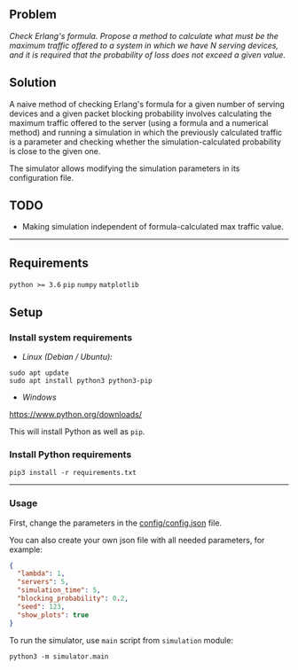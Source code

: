 ## Problem

_Check Erlang's formula. Propose a method to calculate what must be the maximum
traffic offered to a system in which we have N serving devices, and it is
required that the probability of loss does not exceed a given value._

## Solution

A naive method of checking Erlang's formula for a given number of serving
devices and a given packet blocking probability involves calculating the maximum
traffic offered to the server (using a formula and a numerical method) and
running a simulation in which the previously calculated traffic is a parameter
and checking whether the simulation-calculated probability is close to the given
one.

The simulator allows modifying the simulation parameters in its configuration
file.

## TODO

* Making simulation independent of formula-calculated max traffic value.

---

## Requirements

`python >= 3.6`
`pip`
`numpy`
`matplotlib`

## Setup

### Install system requirements

* _Linux (Debian / Ubuntu):_

```commandline
sudo apt update
sudo apt install python3 python3-pip
```

* _Windows_

https://www.python.org/downloads/

This will install Python as well as `pip`.

### Install Python requirements

```commandline
pip3 install -r requirements.txt
```

---

### Usage

First, change the parameters in the [config/config.json](config/config.json)
file.

You can also create your own json file with all needed parameters, for example:

```json
{
  "lambda": 1,
  "servers": 5,
  "simulation_time": 5,
  "blocking_probability": 0.2,
  "seed": 123,
  "show_plots": true
}
```

To run the simulator, use `main` script from `simulation` module:

```commandline
python3 -m simulator.main
```

